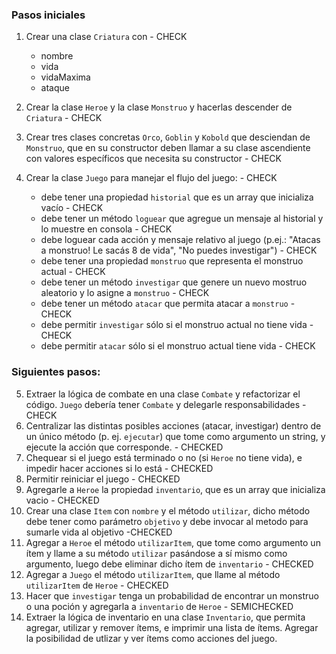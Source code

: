 ### Pasos iniciales

1. Crear una clase `Criatura` con - CHECK 
    - nombre
    - vida
    - vidaMaxima
    - ataque

    
2. Crear la clase `Heroe` y la clase `Monstruo` y hacerlas descender de `Criatura` - CHECK 
3. Crear tres clases concretas `Orco`, `Goblin` y `Kobold` que desciendan de `Monstruo`, que en su constructor deben llamar a su clase ascendiente con valores específicos que necesita su constructor - CHECK 
4. Crear la clase `Juego` para manejar el flujo del juego: - CHECK
    - debe tener una propiedad `historial` que es un array que inicializa vacío - CHECK
    - debe tener un método `loguear` que agregue un mensaje al historial y lo muestre en consola - CHECK 
    - debe loguear cada acción y mensaje relativo al juego (p.ej.: "Atacas a monstruo! Le sacás 8 de vida", "No puedes investigar") - CHECK
    - debe tener una propiedad `monstruo` que representa el monstruo actual - CHECK
    - debe tener un método `investigar` que genere un nuevo mostruo aleatorio y lo asigne a `monstruo` - CHECK 
    - debe tener un método `atacar` que permita atacar a `monstruo` - CHECK 
    - debe permitir `investigar` sólo si el monstruo actual no tiene vida - CHECK 
    - debe permitir `atacar` sólo si el monstruo actual tiene vida - CHECK 

### Siguientes pasos:

5. Extraer la lógica de combate en una clase `Combate` y refactorizar el código. `Juego` debería tener `Combate` y delegarle responsabilidades - CHECK
6. Centralizar las distintas posibles acciones (atacar, investigar) dentro de un único método (p. ej. `ejecutar`) que tome como argumento un string, y ejecute la acción que corresponde. - CHECKED
7. Chequear si el juego está terminado o no (si `Heroe` no tiene vida), e impedir hacer acciones si lo está - CHECKED
8. Permitir reiniciar el juego - CHECKED
9. Agregarle a `Heroe` la propiedad `inventario`, que es un array que inicializa vacio - CHECKED
10. Crear una clase `Item` con `nombre` y el método `utilizar`, dicho método debe tener como parámetro `objetivo` y debe invocar al metodo para sumarle vida al objetivo -CHECKED
11. Agregar a `Heroe` el método `utilizarItem`, que tome como argumento un ítem y llame a su método `utilizar` pasándose a sí mismo como argumento, luego debe eliminar dicho ítem de `inventario` - CHECKED
12. Agregar a `Juego` el método `utilizarItem`, que llame al método `utilizarItem` de `Heroe` - CHECKED
13. Hacer que `investigar` tenga un probabilidad de encontrar un monstruo o una poción y agregarla a `inventario` de `Heroe` - SEMICHECKED
14. Extraer la lógica de inventario en una clase `Inventario`, que permita agregar, utilizar y remover ítems, e imprimir una lista de ítems. Agregar la posibilidad de utlizar y ver ítems como acciones del juego.